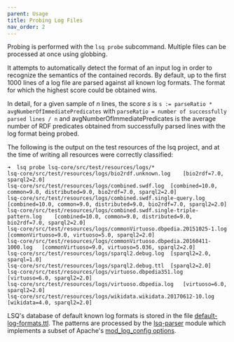 ```yaml
---
parent: Usage
title: Probing Log Files
nav_order: 2
---
```


Probing is performed with the `lsq probe` subcommand. Multiple files can be processed at once using globbing.

It attempts to automatically detect the format of an input log in order to recognize the semantics of the contained records.
By default, up to the first 1000 lines of a log file are parsed against all known log formats. The format for which the highest score could be obtained wins.

In detail, for a given sample of _n_ lines, the score _s_ is `s := parseRatio * avgNumberOfImmediatePredicates` with
`parseRatio = number of successfully parsed lines / n` and avgNumberOfImmediatePredicates is the average number of RDF predicates obtained from successfully parsed lines with the log format being probed.

The following is the output on the test resources of the lsq project, and at the time of writing all resources were correctly classified:

```
➜  lsq probe lsq-core/src/test/resources/logs/*
lsq-core/src/test/resources/logs/bio2rdf.unknown.log	[bio2rdf=7.0, sparql2=2.0]
lsq-core/src/test/resources/logs/combined.swdf.log	[combined=10.0, common=9.0, distributed=9.0, bio2rdf=7.0, sparql2=2.0]
lsq-core/src/test/resources/logs/combined.swdf.single-query.log	[combined=10.0, common=9.0, distributed=9.0, bio2rdf=7.0, sparql2=2.0]
lsq-core/src/test/resources/logs/combined.swdf.single-triple-pattern.log	[combined=10.0, common=9.0, distributed=9.0, bio2rdf=7.0, sparql2=2.0]
lsq-core/src/test/resources/logs/commonVirtuoso.dbpedia.20151025-1.log	[commonVirtuoso=9.0, virtuoso=5.0, sparql2=2.0]
lsq-core/src/test/resources/logs/commonVirtuoso.dbpedia.20160411-1000.log	[commonVirtuoso=9.0, virtuoso=5.036, sparql2=2.0]
lsq-core/src/test/resources/logs/sparql2.debug.log	[sparql2=2.0, sparql=1.0]
lsq-core/src/test/resources/logs/sparql2.debug.ttl	[sparql2=2.0]
lsq-core/src/test/resources/logs/virtuoso.dbpedia351.log	[virtuoso=6.0, sparql2=2.0]
lsq-core/src/test/resources/logs/virtuoso.dbpedia.log	[virtuoso=6.0, sparql2=2.0]
lsq-core/src/test/resources/logs/wikidata.wikidata.20170612-10.log	[wikidata=4.0, sparql2=2.0]
```

LSQ's database of default known log formats is stored in the file [default-log-formats.ttl](https://github.com/AKSW/LSQ/blob/master/lsq-parser/src/main/resources/default-log-formats.ttl).
The patterns are processed by the [lsq-parser](https://github.com/AKSW/LSQ/blob/master/lsq-parser/) module which implements a subset of Apache's [mod_log_config options](http://httpd.apache.org/docs/current/mod/mod_log_config.html).

